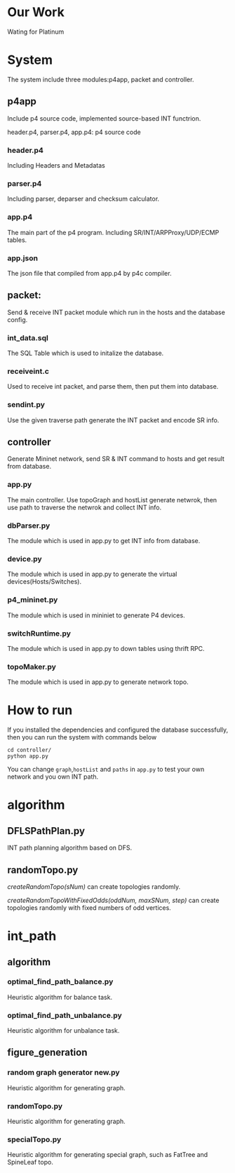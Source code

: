 # Our Work
Wating for Platinum

# System

The system include three modules:p4app, packet and controller.

## p4app

Include p4 source code, implemented source-based INT functrion.

header.p4, parser.p4, app.p4: p4 source code

### header.p4

Including Headers and Metadatas

### parser.p4

Including parser, deparser and checksum calculator.

### app.p4

The main part of the p4 program. Including SR/INT/ARPProxy/UDP/ECMP tables.

### app.json

The json file that compiled from app.p4 by p4c compiler.

## packet:

Send & receive INT packet module which run in the hosts and the database config.

### int_data.sql

The SQL Table which is used to initalize the database.

### receiveint.c

Used to receive int packet, and parse them, then put them into database.

### sendint.py

Use the given traverse path generate the INT packet and encode SR info.

## controller

Generate Mininet network, send SR & INT command to hosts and get result from database.

### app.py

The main controller. Use topoGraph and hostList generate netwrok, then use path to traverse the netwrok and collect INT info.

### dbParser.py

The module which is used in app.py to get INT info from database.

### device.py

The module which is used in app.py to generate the virtual devices(Hosts/Switches).

### p4_mininet.py

The module which is used in mininiet to generate P4 devices.

### switchRuntime.py

The module which is used in app.py to down tables using thrift RPC.

### topoMaker.py

The module which is used in app.py to generate network topo.

# How to run

If you installed the dependencies and configured the database successfully, then you can run the system with commands below

```
cd controller/
python app.py
```

You can change `graph`,`hostList` and `paths` in `app.py` to test your own network and you own INT path.

# algorithm

## DFLSPathPlan.py

INT path planning algorithm based on DFS.

## randomTopo.py

*createRandomTopo(sNum)* can create topologies randomly.

*createRandomTopoWithFixedOdds(oddNum, maxSNum, step)* can create topologies randomly with fixed numbers of odd vertices.

# int_path

## algorithm

### optimal_find_path_balance.py

Heuristic algorithm for balance task.

### optimal_find_path_unbalance.py

Heuristic algorithm for unbalance task.

## figure_generation

### random graph generator new.py

Heuristic algorithm for generating graph.

### randomTopo.py

Heuristic algorithm for generating graph.

### specialTopo.py

Heuristic algorithm for generating special graph, such as FatTree and SpineLeaf topo.

